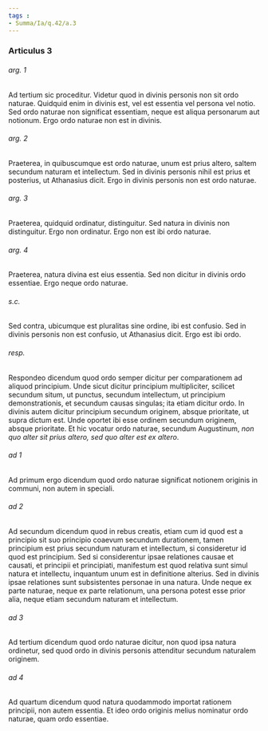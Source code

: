 ```yaml
---
tags : 
- Summa/Ia/q.42/a.3
---
```


### Articulus 3

###### arg. 1
Ad tertium sic proceditur. Videtur quod in divinis personis non sit ordo naturae. Quidquid enim in divinis est, vel est essentia vel persona vel notio. Sed ordo naturae non significat essentiam, neque est aliqua personarum aut notionum. Ergo ordo naturae non est in divinis.

###### arg. 2
Praeterea, in quibuscumque est ordo naturae, unum est prius altero, saltem secundum naturam et intellectum. Sed in divinis personis nihil est prius et posterius, ut Athanasius dicit. Ergo in divinis personis non est ordo naturae.

###### arg. 3
Praeterea, quidquid ordinatur, distinguitur. Sed natura in divinis non distinguitur. Ergo non ordinatur. Ergo non est ibi ordo naturae.

###### arg. 4
Praeterea, natura divina est eius essentia. Sed non dicitur in divinis ordo essentiae. Ergo neque ordo naturae.

###### s.c.
Sed contra, ubicumque est pluralitas sine ordine, ibi est confusio. Sed in divinis personis non est confusio, ut Athanasius dicit. Ergo est ibi ordo.

###### resp.
Respondeo dicendum quod ordo semper dicitur per comparationem ad aliquod principium. Unde sicut dicitur principium multipliciter, scilicet secundum situm, ut punctus, secundum intellectum, ut principium demonstrationis, et secundum causas singulas; ita etiam dicitur ordo. In divinis autem dicitur principium secundum originem, absque prioritate, ut supra dictum est. Unde oportet ibi esse ordinem secundum originem, absque prioritate. Et hic vocatur ordo naturae, secundum Augustinum, *non quo alter sit prius altero, sed quo alter est ex altero*.

###### ad 1
Ad primum ergo dicendum quod ordo naturae significat notionem originis in communi, non autem in speciali.

###### ad 2
Ad secundum dicendum quod in rebus creatis, etiam cum id quod est a principio sit suo principio coaevum secundum durationem, tamen principium est prius secundum naturam et intellectum, si consideretur id quod est principium. Sed si considerentur ipsae relationes causae et causati, et principii et principiati, manifestum est quod relativa sunt simul natura et intellectu, inquantum unum est in definitione alterius. Sed in divinis ipsae relationes sunt subsistentes personae in una natura. Unde neque ex parte naturae, neque ex parte relationum, una persona potest esse prior alia, neque etiam secundum naturam et intellectum.

###### ad 3
Ad tertium dicendum quod ordo naturae dicitur, non quod ipsa natura ordinetur, sed quod ordo in divinis personis attenditur secundum naturalem originem.

###### ad 4
Ad quartum dicendum quod natura quodammodo importat rationem principii, non autem essentia. Et ideo ordo originis melius nominatur ordo naturae, quam ordo essentiae.

